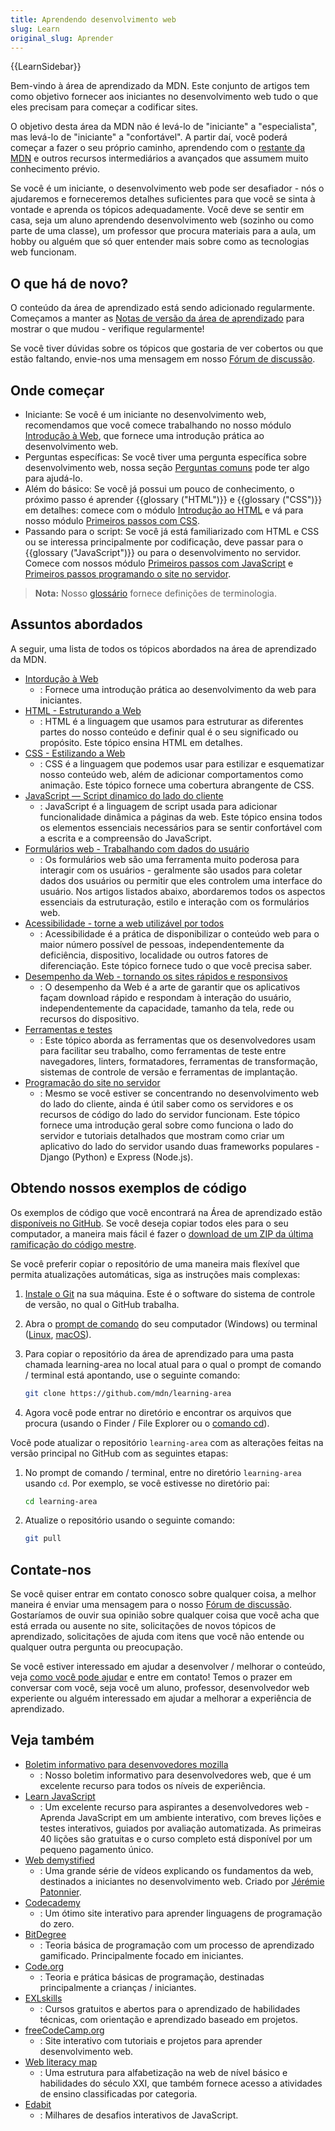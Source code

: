 ```yaml
---
title: Aprendendo desenvolvimento web
slug: Learn
original_slug: Aprender
---
```


{{LearnSidebar}}

Bem-vindo à área de aprendizado da MDN. Este conjunto de artigos tem como objetivo fornecer aos iniciantes no desenvolvimento web tudo o que eles precisam para começar a codificar sites.

O objetivo desta área da MDN não é levá-lo de "iniciante" a "especialista", mas levá-lo de "iniciante" a "confortável". A partir daí, você poderá começar a fazer o seu próprio caminho, aprendendo com o [restante da MDN](/pt-BR/) e outros recursos intermediários a avançados que assumem muito conhecimento prévio.

Se você é um iniciante, o desenvolvimento web pode ser desafiador - nós o ajudaremos e forneceremos detalhes suficientes para que você se sinta à vontade e aprenda os tópicos adequadamente. Você deve se sentir em casa, seja um aluno aprendendo desenvolvimento web (sozinho ou como parte de uma classe), um professor que procura materiais para a aula, um hobby ou alguém que só quer entender mais sobre como as tecnologias web funcionam.

## O que há de novo?

O conteúdo da área de aprendizado está sendo adicionado regularmente. Começamos a manter as [Notas de versão da área de aprendizado](/pt-BR/docs/Learn/Release_notes) para mostrar o que mudou - verifique regularmente!

Se você tiver dúvidas sobre os tópicos que gostaria de ver cobertos ou que estão faltando, envie-nos uma mensagem em nosso [Fórum de discussão](https://discourse.mozilla.org/c/mdn).

## Onde começar

- Iniciante: Se você é um iniciante no desenvolvimento web, recomendamos que você comece trabalhando no nosso módulo [Introdução à Web](/pt-BR/docs/Aprender/Getting_started_with_the_web), que fornece uma introdução prática ao desenvolvimento web.
- Perguntas específicas: Se você tiver uma pergunta específica sobre desenvolvimento web, nossa seção [Perguntas comuns](/pt-BR/docs/Learn/Common_questions) pode ter algo para ajudá-lo.
- Além do básico: Se você já possui um pouco de conhecimento, o próximo passo é aprender {{glossary ("HTML")}} e {{glossary ("CSS")}} em detalhes: comece com o módulo [Introdução ao HTML](/pt-BR/docs/Aprender/HTML/Introducao_ao_HTML) e vá para nosso módulo [Primeiros passos com CSS](/pt-BR/docs/Learn/CSS/First_steps).
- Passando para o script: Se você já está familiarizado com HTML e CSS ou se interessa principalmente por codificação, deve passar para o {{glossary ("JavaScript")}} ou para o desenvolvimento no servidor. Comece com nossos módulo [Primeiros passos com JavaScript](/pt-BR/docs/Learn/JavaScript/First_steps) e [Primeiros passos programando o site no servidor](/pt-BR/docs/Learn/Server-side/First_steps).

> **Nota:** Nosso [glossário](/pt-BR/docs/Glossario) fornece definições de terminologia.

## Assuntos abordados

A seguir, uma lista de todos os tópicos abordados na área de aprendizado da MDN.

- [Intordução à Web](/pt-BR/docs/Aprender/Getting_started_with_the_web)
  - : Fornece uma introdução prática ao desenvolvimento da web para iniciantes.
- [HTML - Estruturando a Web](/pt-BR/docs/Aprender/HTML)
  - : HTML é a linguagem que usamos para estruturar as diferentes partes do nosso conteúdo e definir qual é o seu significado ou propósito. Este tópico ensina HTML em detalhes.
- [CSS - Estilizando a Web](/pt-BR/docs/Aprender/CSS)
  - : CSS é a linguagem que podemos usar para estilizar e esquematizar nosso conteúdo web, além de adicionar comportamentos como animação. Este tópico fornece uma cobertura abrangente de CSS.
- [JavaScript — Script dinamico do lado do cliente](/pt-BR/docs/Learn/JavaScript)
  - : JavaScript é a linguagem de script usada para adicionar funcionalidade dinâmica a páginas da web. Este tópico ensina todos os elementos essenciais necessários para se sentir confortável com a escrita e a compreensão do JavaScript.
- [Formulários web - Trabalhando com dados do usuário](/pt-BR/docs/Web/Guide/HTML/Forms)
  - : Os formulários web são uma ferramenta muito poderosa para interagir com os usuários - geralmente são usados ​​para coletar dados dos usuários ou permitir que eles controlem uma interface do usuário. Nos artigos listados abaixo, abordaremos todos os aspectos essenciais da estruturação, estilo e interação com os formulários web.
- [Acessibilidade - torne a web utilizável por todos](/pt-BR/docs/Learn/Accessibility)
  - : Acessibilidade é a prática de disponibilizar o conteúdo web para o maior número possível de pessoas, independentemente da deficiência, dispositivo, localidade ou outros fatores de diferenciação. Este tópico fornece tudo o que você precisa saber.
- [Desempenho da Web - tornando os sites rápidos e responsivos](/pt-BR/docs/Aprender/Performance)
  - : O desempenho da Web é a arte de garantir que os aplicativos façam download rápido e respondam à interação do usuário, independentemente da capacidade, tamanho da tela, rede ou recursos do dispositivo.
- [Ferramentas e testes](/pt-BR/docs/Aprender/Ferramentas_e_teste)
  - : Este tópico aborda as ferramentas que os desenvolvedores usam para facilitar seu trabalho, como ferramentas de teste entre navegadores, linters, formatadores, ferramentas de transformação, sistemas de controle de versão e ferramentas de implantação.
- [Programação do site no servidor](/pt-BR/docs/Learn/Server-side)
  - : Mesmo se você estiver se concentrando no desenvolvimento web do lado do cliente, ainda é útil saber como os servidores e os recursos de código do lado do servidor funcionam. Este tópico fornece uma introdução geral sobre como funciona o lado do servidor e tutoriais detalhados que mostram como criar um aplicativo do lado do servidor usando duas frameworks populares - Django (Python) e Express (Node.js).

## Obtendo nossos exemplos de código

Os exemplos de código que você encontrará na Área de aprendizado estão [disponíveis no GitHub](https://github.com/mdn/learning-area/). Se você deseja copiar todos eles para o seu computador, a maneira mais fácil é fazer o [download de um ZIP da última ramificação do código mestre](https://github.com/mdn/learning-area/archive/master.zip).

Se você preferir copiar o repositório de uma maneira mais flexível que permita atualizações automáticas, siga as instruções mais complexas:

1. [Instale o Git](https://git-scm.com/downloads) na sua máquina. Este é o software do sistema de controle de versão, no qual o GitHub trabalha.
2. Abra o [prompt de comando](https://www.lifewire.com/how-to-open-command-prompt-2618089) do seu computador (Windows) ou terminal ([Linux](https://help.ubuntu.com/community/UsingTheTerminal), [macOS](https://blog.teamtreehouse.com/introduction-to-the-mac-os-x-command-line)).
3. Para copiar o repositório da área de aprendizado para uma pasta chamada learning-area no local atual para o qual o prompt de comando / terminal está apontando, use o seguinte comando:

    ```bash
    git clone https://github.com/mdn/learning-area
    ```

4. Agora você pode entrar no diretório e encontrar os arquivos que procura (usando o Finder / File Explorer ou o [comando cd](<https://en.wikipedia.org/wiki/Cd_(command)>)).

Você pode atualizar o repositório `learning-area` com as alterações feitas na versão principal no GitHub com as seguintes etapas:

1. No prompt de comando / terminal, entre no diretório `learning-area` usando `cd`. Por exemplo, se você estivesse no diretório pai:

    ```bash
    cd learning-area
    ```

2. Atualize o repositório usando o seguinte comando:

    ```bash
    git pull
    ```

## Contate-nos

Se você quiser entrar em contato conosco sobre qualquer coisa, a melhor maneira é enviar uma mensagem para o nosso [Fórum de discussão](https://discourse.mozilla.org/c/mdn). Gostaríamos de ouvir sua opinião sobre qualquer coisa que você acha que está errada ou ausente no site, solicitações de novos tópicos de aprendizado, solicitações de ajuda com itens que você não entende ou qualquer outra pergunta ou preocupação.

Se você estiver interessado em ajudar a desenvolver / melhorar o conteúdo, veja [como você pode ajudar](/pt-BR/docs/Aprender/Como_contribuir) e entre em contato! Temos o prazer em conversar com você, seja você um aluno, professor, desenvolvedor web experiente ou alguém interessado em ajudar a melhorar a experiência de aprendizado.

## Veja também

- [Boletim informativo para desenvovedores mozilla](https://www.mozilla.org/pt-BR/newsletter/developer/)
  - : Nosso boletim informativo para desenvolvedores web, que é um excelente recurso para todos os níveis de experiência.
- [Learn JavaScript](https://learnjavascript.online/)
  - : Um excelente recurso para aspirantes a desenvolvedores web - Aprenda JavaScript em um ambiente interativo, com breves lições e testes interativos, guiados por avaliação automatizada. As primeiras 40 lições são gratuitas e o curso completo está disponível por um pequeno pagamento único.
- [Web demystified](https://www.youtube.com/playlist?list=PLo3w8EB99pqLEopnunz-dOOBJ8t-Wgt2g)
  - : Uma grande série de vídeos explicando os fundamentos da web, destinados a iniciantes no desenvolvimento web. Criado por [Jérémie Patonnier](https://twitter.com/JeremiePat).
- [Codecademy](https://www.codecademy.com/)
  - : Um ótimo site interativo para aprender linguagens de programação do zero.
- [BitDegree](https://www.bitdegree.org/learn/)
  - : Teoria básica de programação com um processo de aprendizado gamificado. Principalmente focado em iniciantes.
- [Code.org](https://code.org/)
  - : Teoria e prática básicas de programação, destinadas principalmente a crianças / iniciantes.
- [EXLskills](https://exlskills.com/learn-en/courses)
  - : Cursos gratuitos e abertos para o aprendizado de habilidades técnicas, com orientação e aprendizado baseado em projetos.
- [freeCodeCamp.org](https://www.freecodecamp.org/)
  - : Site interativo com tutoriais e projetos para aprender desenvolvimento web.
- [Web literacy map](https://foundation.mozilla.org/en/initiatives/web-literacy/core-curriculum/)
  - : Uma estrutura para alfabetização na web de nível básico e habilidades do século XXI, que também fornece acesso a atividades de ensino classificadas por categoria.
- [Edabit](https://edabit.com/challenges/javascript)
  - : Milhares de desafios interativos de JavaScript.
